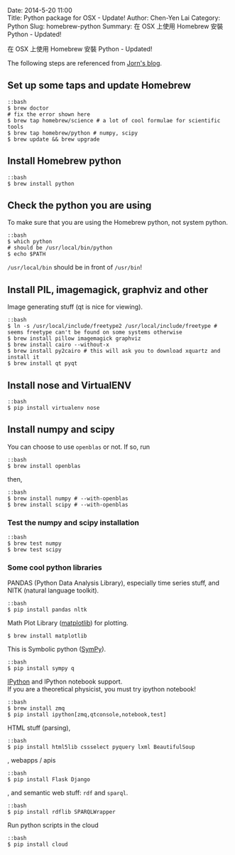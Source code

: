 Date: 2014-5-20 11:00  
Title: Python package for OSX - Update!
Author: Chen-Yen Lai
Category: Python
Slug: homebrew-python
Summary: 在 OSX 上使用 Homebrew 安裝 Python - Updated!

在 OSX 上使用 Homebrew 安裝 Python - Updated!  

The following steps are referenced from [Jorn's blog](http://joernhees.de/blog/2014/02/25/scientific-python-on-mac-os-x-10-9-with-homebrew/).

## Set up some taps and update Homebrew

    ::bash
    $ brew doctor
    # fix the error shown here
    $ brew tap homebrew/science # a lot of cool formulae for scientific tools
    $ brew tap homebrew/python # numpy, scipy
    $ brew update && brew upgrade

## Install Homebrew python

    ::bash
    $ brew install python
    
## Check the python you are using

To make sure that you are using the Homebrew python, not system python.

    ::bash
    $ which python
    # should be /usr/local/bin/python
    $ echo $PATH
    
`/usr/local/bin` should be in front of `/usr/bin`!

## Install PIL, imagemagick, graphviz and other

Image generating stuff (qt is nice for viewing).

    ::bash
    $ ln -s /usr/local/include/freetype2 /usr/local/include/freetype # seems freetype can't be found on some systems otherwise
    $ brew install pillow imagemagick graphviz
    $ brew install cairo --without-x
    $ brew install py2cairo # this will ask you to download xquartz and install it
    $ brew install qt pyqt

## Install nose and VirtualENV

    ::bash
    $ pip install virtualenv nose

## Install numpy and scipy

You can choose to use `openblas` or not. If so, run

    ::bash
    $ brew install openblas

then,

    ::bash
    $ brew install numpy # --with-openblas
    $ brew install scipy # --with-openblas

### Test the numpy and scipy installation

    ::bash
    $ brew test numpy
    $ brew test scipy

### Some cool python libraries

PANDAS (Python Data Analysis Library), especially time series stuff, and NITK (natural language toolkit).

    ::bash
    $ pip install pandas nltk
    
Math Plot Library ([matplotlib](http://matplotlib.org)) for plotting.

    $ brew install matplotlib

This is Symbolic python ([SymPy](http://sympy.org/en/index.html)).

    ::bash
    $ pip install sympy q

[IPython](http://ipython.org) and IPython notebook support.  
If you are a theoretical physicist, you must try ipython notebook!

    ::bash
    $ brew install zmq
    $ pip install ipython[zmq,qtconsole,notebook,test]

HTML stuff (parsing),

    ::bash
    $ pip install html5lib cssselect pyquery lxml BeautifulSoup

, webapps / apis

    ::bash
    $ pip install Flask Django

, and semantic web stuff: `rdf` and `sparql`.

    ::bash
    $ pip install rdflib SPARQLWrapper
    
Run python scripts in the cloud

    ::bash
    $ pip install cloud